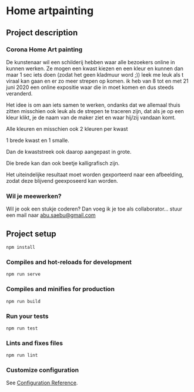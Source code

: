 # Home artpainting

## Project description

### Corona Home Art painting

De kunstenaar wil een schilderij hebben waar alle bezoekers online in kunnen werken. Ze mogen een kwast kiezen en een kleur en kunnen dan maar 1 sec iets doen (zodat het geen kladmuur word ;)) leek me leuk als t viraal kan gaan en er zo meer strepen op komen. ik heb van 8 tot en met 21 juni 2020 een online expositie waar die in moet komen en dus steeds veranderd. 

Het idee is om aan iets samen te werken, ondanks dat we allemaal thuis zitten  misschien ook leuk als de strepen te traceren zijn, dat als je op een kleur klikt, je de naam van de maker ziet en waar hij/zij vandaan komt.

Alle kleuren en misschien ook 2 kleuren per kwast

1 brede kwast en 1 smalle.

Dan de kwaststreek ook daarop aangepast in grote.

Die brede kan dan ook beetje kalligrafisch zijn.

Het uiteindelijke resultaat moet worden gexporteerd naar een afbeelding, zodat deze blijvend geexposeerd kan worden. 

### Wil je meewerken?

Wil je ook een stukje coderen? Dan voeg ik je toe als collaborator... 
stuur een mail naar abu.saebu@gmail.com

## Project setup
```
npm install
```

### Compiles and hot-reloads for development
```
npm run serve
```

### Compiles and minifies for production
```
npm run build
```

### Run your tests
```
npm run test
```

### Lints and fixes files
```
npm run lint
```

### Customize configuration
See [Configuration Reference](https://cli.vuejs.org/config/).
